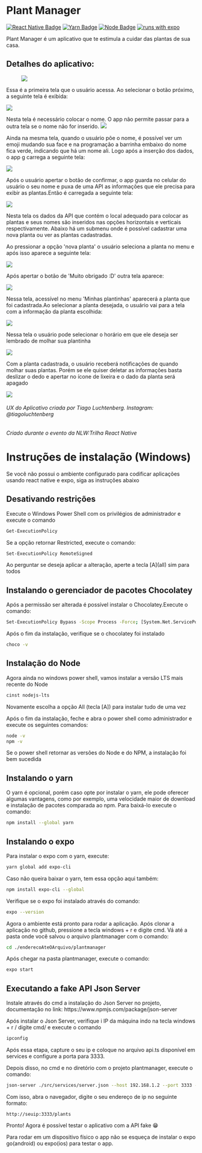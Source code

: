 <h1> Plant Manager</h1>

 [![React Native Badge](https://img.shields.io/badge/React_Native-20232A?style=for-the-badge&logo=react&logoColor=61DAFB)]("")  [![Yarn Badge](https://img.shields.io/badge/Yarn-2C8EBB?style=for-the-badge&logo=yarn&logoColor=white)]("")  [![Node Badge](https://img.shields.io/badge/Node.js-43853D?style=for-the-badge&logo=node.js&logoColor=white)]("") [![runs with expo](https://img.shields.io/badge/Runs%20with%20Expo-000.svg?style=flat-square&logo=EXPO&labelColor=f3f3f3&logoColor=000)](https://expo.io/)
  
<p> Plant Manager é um aplicativo que te estimula a cuidar das plantas de sua casa.</p>
<h2>Detalhes do aplicativo:</h2>
<figure>
<img src = "./assets/projectImage/1screen.PNG"/>


</figure>


<p> Essa é a primeira tela que o usuário acessa. Ao selecionar o botão próximo, a seguinte tela é exibida:</p>
<img src = "./assets/projectImage/2s.PNG"/>
<p> Nesta tela é necessário colocar o nome. O app não permite passar para a outra tela se o nome não for inserido.
<img src = "./assets/projectImage/3s.PNG"/>
<p>Ainda na mesma tela, quando o usuário põe o nome, é possível ver um emoji mudando sua face e na programação a barrinha embaixo do nome fica verde, indicando que
há um nome ali. Logo após a inserção dos dados, o app g carrega a seguinte tela:</p>
<img src = "./assets/projectImage/4s.PNG"/>
<p>Após o usuário apertar o botão de confirmar, o app guarda no celular do usuário o seu nome e puxa de uma API as informações que ele precisa
para exibir as plantas.Então é carregada a seguinte tela:</p>
<img src = "./assets/projectImage/5s.PNG"/>
<p> Nesta tela os dados da API que contém o local adequado para colocar as plantas e seus nomes são inseridos nas opções horizontais e verticais respectivamente.
 Abaixo há um submenu onde é possível cadastrar uma nova planta ou ver as plantas cadastradas.</p>
 <p>Ao pressionar a opção 'nova planta' o usuário  seleciona a planta no menu e após isso aparece a seguinte tela: </p>
 <img src = "./assets/projectImage/6s.PNG"/>
  <p>Após apertar o botão de 'Muito obrigado :D' outra tela aparece: </p>
   <img src = "./assets/projectImage/7s.PNG"/>
<p> Nessa tela, acessível no menu 'Minhas plantinhas' aparecerá a planta que foi cadastrada.Ao selecionar a planta desejada, o usuário vai para a tela 
com a informação da planta escolhida:</p>
  <img src = "./assets/projectImage/8s.PNG"/>
  <p> Nessa tela o usuário pode selecionar o horário em que ele deseja ser lembrado de molhar sua plantinha</p>
    <img src = "./assets/projectImage/9s.PNG"/>
    <p>Com  a planta cadastrada, o usuário receberá notificações de quando molhar suas plantas. Porém se ele quiser deletar as informações basta
  deslizar o dedo e apertar no ícone de lixeira e o dado da planta será apagado</p>
    <img src = "./assets/projectImage/10s.PNG"/>
  
<h6>UX do Aplicativo criada por Tiago Luchtenberg. Instagram: @tiagoluchtenberg</h6>
<h6>Criado durante o evento da NLW:Trilha React Native</h6>

<h1>Instruções de instalação (Windows)</h1>
<p> Se você não possui o ambiente configurado para codificar aplicações usando react native e expo, siga as instruções abaixo</p>
<h2> Desativando restrições</h2>
<p>  Execute o Windows Power Shell com os privilégios de administrador e execute o comando</p>

```bash
Get-ExecutionPolicy
```
<p>Se a opção retornar Restricted, execute o comando:</p>

```bash
Set-ExecutionPolicy RemoteSigned
```

<p>Ao perguntar se deseja aplicar a alteração, aperte a tecla [A](all) sim para todos</p>
<h2>Instalando o gerenciador de pacotes Chocolatey</h2>
<p> Após a permissão ser alterada é possível instalar o Chocolatey.Execute o comando:</p>

```bash
Set-ExecutionPolicy Bypass -Scope Process -Force; [System.Net.ServicePointManager]::SecurityProtocol = [System.Net.ServicePointManager]::SecurityProtocol -bor 3072; iex ((New-Object System.Net.WebClient).DownloadString('https://chocolatey.org/install.ps1'))
```

<p> Após o fim da instalação, verifique se o chocolatey foi instalado</p>

```bash
choco -v
```

<h2> Instalação do Node</h2>
<p> Agora ainda no windows power shell, vamos instalar a versão LTS mais recente do Node</p>

```bash
cinst nodejs-lts
```

<p> Novamente escolha a opção All (tecla [A]) para instalar tudo de uma vez</p>
<p>Após o fim da instalação, feche e abra o power shell como administrador e execute os seguintes comandos:</p>

```bash
node -v
npm -v
```

<p>Se o power shell retornar as versões do Node e do NPM, a instalação foi bem sucedida</p>

<h2>Instalando o yarn</h2>
<p> O yarn é opcional, porém caso opte por instalar o yarn, ele pode oferecer algumas vantagens, como por exemplo, uma velocidade maior de download e instalação de 
 pacotes comparada ao npm. Para baixá-lo execute o comando: </p>
 
 ```bash
 npm install --global yarn
 ```

<h2> Instalando o expo</h2>
<p> Para instalar o expo com o yarn, execute: </p>

```bash
yarn global add expo-cli
```

<p> Caso não queira baixar o yarn, tem essa opção aqui também:</p>

```bash
npm install expo-cli --global
```
<p> Verifique se o expo foi instalado através do comando:</p>

```bash
expo --version
```

<p> Agora o ambiente está pronto para rodar a aplicação. Após clonar a aplicação no github, pressione a tecla windows + r e digite cmd. Vá até 
 a pasta onde você salvou o arquivo plantmanager com o comando:</p>
 
 ```bash
 cd ./enderecoAteOArquivo/plantmanager
```

<p> Após chegar na pasta plantmanager, execute o comando: </p>

```bash
expo start
```

<h2>Executando a fake API Json Server</h2>
<p> Instale através do cmd a instalação do Json Server no projeto, documentação no link: https://www.npmjs.com/package/json-server </p>
</p> Após instalar o Json Server, verifique i IP da máquina indo na tecla windows + r / digite cmd/ e execute o comando</p>

```bash
ipconfig
```

<p> Após essa etapa, capture o seu ip e coloque no arquivo api.ts disponível em services e configure a porta para 3333.</p>
<p>Depois disso, no cmd e no diretório com o projeto plantmanager, execute o comando:
 
 ```bash
 json-server ./src/services/server.json --host 192.168.1.2 --port 3333 --delay 700
 ```
 
 <p>Com isso, abra o navegador, digite o seu endereço de ip no seguinte formato:</p>
 
 ```http
 http://seuip:3333/plants
 ```
 <p>Pronto! Agora é possível testar o aplicativo com a API fake 😁</p>
 <p> Para rodar em um dispositivo físico o app não se esqueça de instalar o expo go(android) ou expo(ios) para testar o app.</p>
 



